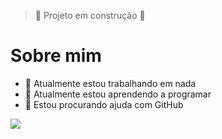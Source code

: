 > :construction: Projeto em construção :construction:

# Sobre mim

- 🔭 Atualmente estou trabalhando em nada
- 🌱 Atualmente estou aprendendo a programar
- 🤔 Estou procurando ajuda com GitHub


<a href="https://instagram.com/@douglass041-instagram-aqui" target="_blank"><img src="https://img.shields.io/badge/-Instagram-%23E4405F?style=for-the-badge&logo=instagram&logoColor=white" target="_blank"></a>
